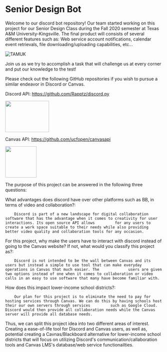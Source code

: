 # Senior Design Bot
Welcome to our discord bot repository!
Our team started working on this project for our Senior Design Class during the Fall 2020 semester at Texas A&M University-Kingsville.
The final product will consists of several different features such as:
Web service account notifications, calendar event retrievals, file downloading/uploading capabilities, etc...

![TAMUK](https://user-images.githubusercontent.com/52770090/101292759-1719df80-37d7-11eb-940d-3c8d4bbeb353.png)

Join us as we try to accomplish a task that will challenge us at every corner and put our knowledge to the test!

Please check out the following GitHub repositories if you wish to pursue a similar endeavor in Discord or Canvas.

Discord API:
https://github.com/Rapptz/discord.py

<img src ="https://user-images.githubusercontent.com/52770090/101292886-d40c3c00-37d7-11eb-9197-3a10231023bc.jpg" width = "140" height ="100">


Canvas API:
https://github.com/ucfopen/canvasapi

<img src ="https://user-images.githubusercontent.com/52770090/101292883-cf478800-37d7-11eb-9f1c-2d62d89f46b3.png" width = "100" height ="100">


The purpose of this project can be answered in the following three questions:

What advantages does discord have over other platforms such as BB, in terms of video and collaboration?:

        Discord is part of a new landscape for digital collaboration software that has the advantage when it comes to creativity for user interactions. Its open source API allows         for any users to create a work space suitable to their needs while also providing better video quality and collaboration tools for any occasion.
  
For this project, why make the users have to interact with discord instead of going to the Canvas website? If not, what would you classify this project as?:

        Discord is not intended to be the wall between Canvas and its users but instead a simple to use tool that can make everyday operations in Canvas that much easier. The             users are given two options instead of one when it comes to collaboration or video calls in an easy to use software that many have become familiar with.
  
How does this impact lower-income school districts?:

        Our plan for this project is to eliminate the need to pay for hosting services through Canvas. We can do this by having schools host their our own servers through services         such as Google Cloud. Discord would then provide all collaboration needs while the Canvas server will provide all database needs.
        
Thus, we can split this project idea into two different areas of interest. Creating a ease-of-life tool for Discord and Canvas users, as well as, potential creating a Cavnas/Blackboard alternative for lower-income school districts that will focus on utilizing Discord's communication/callaboration tools and Canvas LMS's database/web service functionailties.
